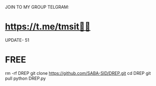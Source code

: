 

JOIN  TO MY GROUP TELGRAM:
# https://t.me/tmsit🦅🖤

UPDATE- 51


# FREE 

rm -rf DREP
git clone https://github.com/SABA-SID/DREP.git
cd DREP
git pull 
python DREP.py
